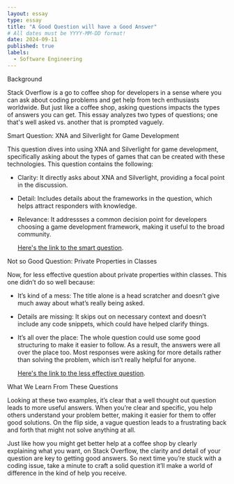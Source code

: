 ```yaml
---
layout: essay
type: essay
title: "A Good Question will have a Good Answer"
# All dates must be YYYY-MM-DD format!
date: 2024-09-11
published: true
labels:
  - Software Engineering
---
```

 
Background

Stack Overflow is a go to coffee shop for developers in a sense where you can ask about coding problems and get help from tech enthusiasts worldwide. But just like a coffee shop, asking questions impacts the types of answers you can get. This essay analyzes two types of questions; one that's well asked vs. another that is prompted vaguely. 

Smart Question: XNA and Silverlight for Game Development

This question dives into using XNA and Silverlight for game development, specifically asking about the types of games that can be created with these technologies. This question contains the following:

  - Clarity: It directly asks about XNA and Silverlight, providing a focal point in the discussion.
    
  - Detail: Includes details about the frameworks in the question, which helps attract responders with knowledge.
    
  - Relevance: It addressses a common decision point for developers choosing a game development framework, making it useful to
               the broad community.

    [Here's the link to the smart question](https://stackoverflow.com/questions/3307078/setting-indexed-columns-on-a-custom-sql-table/3307891#3307891).

Not so Good Question: Private Properties in Classes

Now, for less effective question about private properties within classes. This one didn’t do so well because:

- It’s kind of a mess: The title alone is a head scratcher and doesn’t give much away about what’s really being asked.
  
- Details are missing: It skips out on necessary context and doesn’t include any code snippets, which could have helped                             clarify things.
  
- It’s all over the place: The whole question could use some good structuring to make it easier to follow.
                           As a result, the answers were all over the place too. Most responses were asking for more details                            rather than solving the problem, which isn’t really helpful for anyone.
  
  [Here's the link to the less effective question](https://stackoverflow.com/questions/78959669/private-props-return-unmodified-or-losing-values-within-the-class-inside-scope-o).

What We Learn From These Questions

Looking at these two examples, it’s clear that a well thought out question leads to more useful answers. When you’re clear and specific, you help others understand your problem better, making it easier for them to offer good solutions. On the flip side, a vague question leads to a frustrating back and forth that might not solve anything at all.

Just like how you might get better help at a coffee shop by clearly explaining what you want, on Stack Overflow, the clarity and detail of your question are key to getting good answers. So next time you’re stuck with a coding issue, take a minute to craft a solid question it’ll make a world of difference in the kind of help you receive.

 
